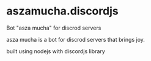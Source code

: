 # aszamucha.discordjs
Bot "asza mucha" for discrod servers

asza mucha is a bot for discrod servers that brings joy.

built using nodejs with discordjs library
